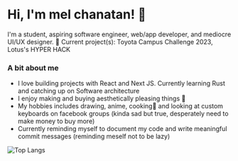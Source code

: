 # Hi, I'm mel chanatan! 👋

I'm a student, aspiring software engineer, web/app developer, and mediocre UI/UX designer. 
🌟 Current project(s): Toyota Campus Challenge 2023, Lotus's HYPER HACK

### A bit about me
- I love building projects with React and Next JS. Currently learning Rust and catching up on Software architecture
- I enjoy making and buying aesthetically pleasing things 🌟 
- My hobbies includes drawing, anime, cooking🍳 and looking at custom keyboards on facebook groups (kinda sad but true, desperately need to make money to buy more)
- Currently reminding myself to document my code and write meaningful commit messages (reminding meself not to be lazy)

![Top Langs](https://github-readme-stats.vercel.app/api/top-langs/?username=melchanatan&hide_progress=true&title_color=1A596D)


<!---
melchanatan/melchanatan is a ✨ special ✨ repository because its `README.md` (this file) appears on your GitHub profile.
You can click the Preview link to take a look at your changes.
--->
